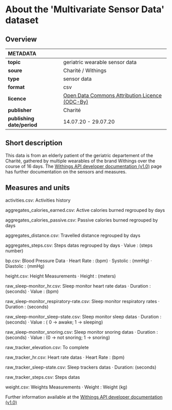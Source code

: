 # About the 'Multivariate Sensor Data' dataset

## Overview

|METADATA||
|:-----|------|
|**topic**|geriatric wearable sensor data|
|**soure**|Charité / Withings|
|**type**|sensor data|
|**format**|csv|
|**licence**|[Open Data Commons Attribution Licence (ODC-By)](https://opendatacommons.org/licenses/by/summary/)|
|**publisher**|Charité|
|**publishing date/period**|14.07.20 - 29.07.20|

## Short description
This data is from an elderly patient of the geriatric departement of the Charité, gathered by multiple wearables of the brand Withings over the course of 16 days.
The [Withings API developer documentation (v1.0)](https://developer.withings.com/oauth2/) page has further documentation on the sensors and measures.

## Measures and units

activities.csv: Activities history

aggregates_calories_earned.csv: Active calories burned regrouped by days

aggregates_calories_passive.csv: Passive calories burned regrouped by days

aggregates_distance.csv: Travelled distance regrouped by days

aggregates_steps.csv: Steps datas regrouped by days
· Value : (steps number)

bp.csv: Blood Pressure Data
· Heart Rate : (bpm)
· Systolic : (mmHg)
· Diastolic : (mmHg)

height.csv: Height Measurements
· Height : (meters)

raw_sleep-monitor_hr.csv: Sleep monitor heart rate datas
· Duration : (seconds)
· Value : (bpm)

raw_sleep-monitor_respiratory-rate.csv: Sleep monitor respiratory rates
· Duration : (seconds)

raw_sleep-monitor_sleep-state.csv: Sleep monitor sleep datas
· Duration : (seconds)
· Value : ( 0 -> awake; 1 -> sleeping)

raw_sleep-monitor_snoring.csv: Sleep monitor snoring datas
· Duration : (seconds)
· Value : (0 -> not snoring; 1 -> snoring)

raw_tracker_elevation.csv: To complete

raw_tracker_hr.csv: Heart rate datas
· Heart Rate : (bpm)

raw_tracker_sleep-state.csv: Sleep trackers datas
· Duration: (seconds)

raw_tracker_steps.csv: Steps datas

weight.csv: Weights Measurements
· Weight : Weight (kg)

Further information available at the [Withings API developer documentation (v1.0)](https://developer.withings.com/oauth2/)
